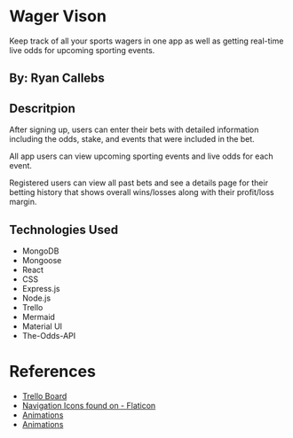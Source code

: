 # Wager Vison

Keep track of all your sports wagers in one app as well as getting real-time live odds for upcoming sporting events.

## By: Ryan Callebs

## Descritpion

After signing up, users can enter their bets with detailed information including the odds, stake, and events that were included in the bet.

All app users can view upcoming sporting events and live odds for each event.

Registered users can view all past bets and see a details page for their betting history that shows overall wins/losses along with their profit/loss margin.

## Technologies Used

- MongoDB
- Mongoose
- React
- CSS
- Express.js
- Node.js
- Trello
- Mermaid
- Material UI
- The-Odds-API

# References

- [Trello Board](https://trello.com/b/oP3i0H8S/bet-tracker-app)
- <a href="https://www.flaticon.com/free-icons/bet" title="Bet icons">Navigation Icons found on - Flaticon</a>
- [Animations](https://www.w3schools.com/css/css3_animations.asp)
- [Animations](https://stackoverflow.com/questions/54758648/how-to-create-a-simple-spinning-animation-for-an-image-in-react)
